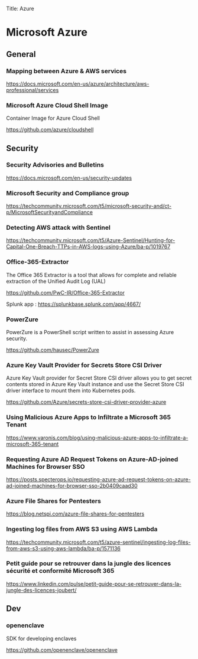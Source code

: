 Title: Azure

# Microsoft Azure

## General

### Mapping between Azure & AWS services

<https://docs.microsoft.com/en-us/azure/architecture/aws-professional/services>

### Microsoft Azure Cloud Shell Image

Container Image for Azure Cloud Shell

<https://github.com/azure/cloudshell>

## Security

### Security Advisories and Bulletins

<https://docs.microsoft.com/en-us/security-updates>

### Microsoft Security and Compliance group

<https://techcommunity.microsoft.com/t5/microsoft-security-and/ct-p/MicrosoftSecurityandCompliance>

### Detecting AWS attack with Sentinel

<https://techcommunity.microsoft.com/t5/Azure-Sentinel/Hunting-for-Capital-One-Breach-TTPs-in-AWS-logs-using-Azure/ba-p/1019767>

### Office-365-Extractor

The Office 365 Extractor is a tool that allows for complete and reliable extraction of the Unified Audit Log (UAL)

<https://github.com/PwC-IR/Office-365-Extractor>

Splunk app : <https://splunkbase.splunk.com/app/4667/>

### PowerZure

PowerZure is a PowerShell script written to assist in assessing Azure security.

<https://github.com/hausec/PowerZure>

### Azure Key Vault Provider for Secrets Store CSI Driver

Azure Key Vault provider for Secret Store CSI driver allows you to get secret contents stored in Azure Key Vault instance and use the Secret Store CSI driver interface to mount them into Kubernetes pods. 

<https://github.com/Azure/secrets-store-csi-driver-provider-azure>

### Using Malicious Azure Apps to Infiltrate a Microsoft 365 Tenant

<https://www.varonis.com/blog/using-malicious-azure-apps-to-infiltrate-a-microsoft-365-tenant>

### Requesting Azure AD Request Tokens on Azure-AD-joined Machines for Browser SSO

<https://posts.specterops.io/requesting-azure-ad-request-tokens-on-azure-ad-joined-machines-for-browser-sso-2b0409caad30>

### Azure File Shares for Pentesters

<https://blog.netspi.com/azure-file-shares-for-pentesters>

### Ingesting log files from AWS S3 using AWS Lambda

<https://techcommunity.microsoft.com/t5/azure-sentinel/ingesting-log-files-from-aws-s3-using-aws-lambda/ba-p/1571136>

### Petit guide pour se retrouver dans la jungle des licences sécurité et conformité Microsoft 365

<https://www.linkedin.com/pulse/petit-guide-pour-se-retrouver-dans-la-jungle-des-licences-joubert/>

## Dev

### openenclave

SDK for developing enclaves

<https://github.com/openenclave/openenclave>
